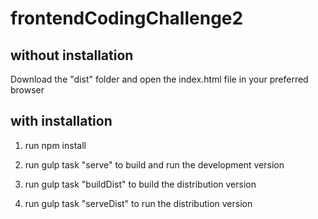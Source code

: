 # frontendCodingChallenge2

## without installation 

Download the "dist" folder and open the index.html file in your preferred browser

## with installation

1. run npm install

2. run gulp task "serve" to build and run the development version

3. run gulp task "buildDist" to build the distribution version

4. run gulp task "serveDist" to run the distribution version
